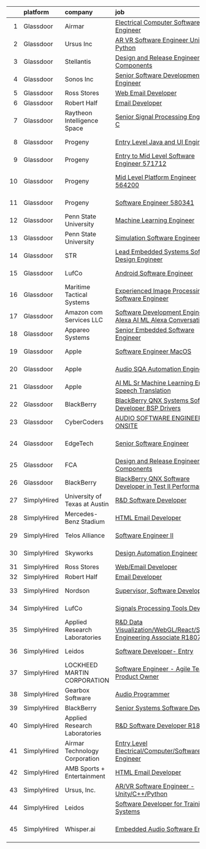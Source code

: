 

|    | platform    | company                       | job                                                                                                                                                                                                                                                                                                                                                                                                                                                                                                                                                                                                                                                                                                                                                                                                                                                                                                                                                                                                                                                                                                                                                                                                                                                                                                                                                                                                                               | update_time   | location            |
|---:|:------------|:------------------------------|:----------------------------------------------------------------------------------------------------------------------------------------------------------------------------------------------------------------------------------------------------------------------------------------------------------------------------------------------------------------------------------------------------------------------------------------------------------------------------------------------------------------------------------------------------------------------------------------------------------------------------------------------------------------------------------------------------------------------------------------------------------------------------------------------------------------------------------------------------------------------------------------------------------------------------------------------------------------------------------------------------------------------------------------------------------------------------------------------------------------------------------------------------------------------------------------------------------------------------------------------------------------------------------------------------------------------------------------------------------------------------------------------------------------------------------|:--------------|:--------------------|
|  1 | Glassdoor   | Airmar                        | [Electrical Computer Software Engineer](https://www.glassdoor.com/partner/jobListing.htm?pos=114&ao=1136043&s=58&guid=000001818a32377db2b23e2ea6273bd3&src=GD_JOB_AD&t=SR&vt=w&cs=1_89e4b597&cb=1655880956056&jobListingId=1007926151846&jrtk=3-0-1g6534dtcjfkh801-1g6534dtsr1e7800-ed2edd0f1d080254-)                                                                                                                                                                                                                                                                                                                                                                                                                                                                                                                                                                                                                                                                                                                                                                                                                                                                                                                                                                                                                                                                                                                            | 13d           | Milford, NH         |
|  2 | Glassdoor   | Ursus  Inc                    | [AR VR Software Engineer   Unity C   Python](https://www.glassdoor.com/partner/jobListing.htm?pos=103&ao=1110586&s=58&guid=000001818a32377db2b23e2ea6273bd3&src=GD_JOB_AD&t=SR&vt=w&ea=1&cs=1_f1c3bf9f&cb=1655880956056&jobListingId=1007955127999&cpc=451933188B21919D&jrtk=3-0-1g6534dtcjfkh801-1g6534dtsr1e7800-7b7b607b7b587eaa--6NYlbfkN0CT8vBT9H5mqECx2dfLV_FONLPDKpIRssxVwtj05Tmm4rA5I0VNOPdM1oYsK66ov5ouvJivJ5tJ2bZ0YVEL31CY-hJVgsBaGfcvbciajDBvovrGHFnMWZoF858wndCgXQ3v-NEYaL4g72MsaJXeUOW7SS1H7U1GvuIxdCOozxf5SqR7pgjM19BrPb3uA4vm98rO8_-pXeIBgWQMcHlkD3KWRDpQ_9NI48FrGn12CEn-BPNJaGTr1OX7nsOOXVNqdoMffUWzCUMNnS97XOYFXtAPEkEiT1JYw1NiqwELOytZn-eRfppPZH0lVqHb0oDA6azzPL5QWaXbmuod1-pz6l8f9-sq4CkOd179U_oUimtYKXHN0SjUcKSFrAqUP-DiP6GNVjsxSHKmxQgktYu1Uz8vf0AgArQHVsQyPjokrPqpHhKwFKb7zkaGljzVixlljeAARfqgfZ6Rzd60KAwlk0RVA9SWqeubER1iy7mQeFtSOMdYcLifT_GkqA_LLBtj_CIQEHuJMH1PM-sduxs9FSInqiMrK4HdEaDbtLGCAjqpHdRvSADyn343E3R0rn0TsDFUYQHFfL7U_qqY6fcARguQWml4l5QS0lc0aCi3A9EZqB8PYJtzFxdu_XV7rCAeW7WMV8l881CdqoOP5XcumRPFzr_eZuP-DNk8Mmy1PK4Gu1jTYfcrvbADcoyxZ6gQF7oXSxnmLD1DKjbTvMSAaRU32nPcOTj1Xd9qbJaNaATdE4zk-47pyPAlO6MwICw3rm3NWBc4zG2Uk8ArI7MWdTKTmtP9ZmZxuiUanwCJ6qOl_IM-zQ5VO_c85pXdPwjHxyZJ2PhFyh7XScWz5RGRtMac9psLuTYQBDpcTY82ZvatLOzZhxknbzoNuutemeS9ydNe1NsKj8rZxU9lYBQErEttnn6mzNullZvibti6E4JZNpN709tQtLKKWOiS9-TD7rsj3-yKIyqX4wHNWewufon_5TNOFCducddROxvz8Gr1p4C27INOvSxq95HLEskFbpOwmmQTqDE0Rg%3D%3D) | 24h           | Redmond, WA         |
|  3 | Glassdoor   | Stellantis                    | [Design and Release Engineer   Audio Components](https://www.glassdoor.com/partner/jobListing.htm?pos=105&ao=1110586&s=58&guid=000001818a32377db2b23e2ea6273bd3&src=GD_JOB_AD&t=SR&vt=w&cs=1_965e9e26&cb=1655880956055&jobListingId=1007940054992&cpc=F41FEAB56D215062&jrtk=3-0-1g6534dtcjfkh801-1g6534dtsr1e7800-7070dd2deebb138f--6NYlbfkN0ACPwgM8vN-agjfeQIp8j7bA6rWcStjIJMvSUoZk9GVGRcZyvcTqF-aEhj8eRL5exNNWk5PYujr-JcdR3_DtzsU-qo5nipsss98uMNjKWkDur3IvS-mdHpmnh455y1Oj215r2WnpgMJdAW9HC48wRdYhbxXxn-bnDmLhNF0SsC3Hf4bxrZ3NR9q9jcknbUwrKUTmU3AP-kLoC23FQuR5sfqPked7sMzvun0VrBndya5GgAaCkH5qou9ESBT8YVWES29Gj9ajlxyt1kXPqlG5VC5SiE2NRSaqbIwTotmBAXoJIX9cX5ngdUwCls9WGL7yNSIydVtzt64p3NVFh9YDz6PJ95hihaM1Fm48DENlu5eWf8dU98fnsTKJopPzvagodXqzanRl2q7ij2hGJ3MC-IQTkSgVS85TspG28PNR58oP5nEIuzOtyr7Nh7EkyNY0-lovuGt1OpEHSamZ6Gphn5xx8Rq2Jop0-p5MTb4CPShSYYrWEYB-jc4GdJ7UBCruD48veWOdcYIsDCWy_uF3YsHmEtnpZbM0zL3_6Kl9WTkQ5_8w-CFqt1r)                                                                                                                                                                                                                                                                                                                                                                                                                                                                                              | 7d            | Auburn Hills, MI    |
|  4 | Glassdoor   | Sonos  Inc                    | [Senior Software Development Engineer](https://www.glassdoor.com/partner/jobListing.htm?pos=119&ao=1136043&s=58&guid=000001818a32377db2b23e2ea6273bd3&src=GD_JOB_AD&t=SR&vt=w&cs=1_679059a4&cb=1655880956059&jobListingId=1007948312019&jrtk=3-0-1g6534dtcjfkh801-1g6534dtsr1e7800-ed6d6d2f399a516b-)                                                                                                                                                                                                                                                                                                                                                                                                                                                                                                                                                                                                                                                                                                                                                                                                                                                                                                                                                                                                                                                                                                                             | 4d            | Boston, MA          |
|  5 | Glassdoor   | Ross Stores                   | [Web Email Developer](https://www.glassdoor.com/partner/jobListing.htm?pos=106&ao=1136043&s=58&guid=000001818a32377db2b23e2ea6273bd3&src=GD_JOB_AD&t=SR&vt=w&cs=1_4b3ad4d7&cb=1655880956056&jobListingId=1007947960562&jrtk=3-0-1g6534dtcjfkh801-1g6534dtsr1e7800-67f2f43d71ce595c-)                                                                                                                                                                                                                                                                                                                                                                                                                                                                                                                                                                                                                                                                                                                                                                                                                                                                                                                                                                                                                                                                                                                                              | 4d            | Dublin, CA          |
|  6 | Glassdoor   | Robert Half                   | [Email Developer](https://www.glassdoor.com/partner/jobListing.htm?pos=102&ao=1110586&s=58&guid=000001818a32377db2b23e2ea6273bd3&src=GD_JOB_AD&t=SR&vt=w&ea=1&cs=1_67fb07ae&cb=1655880956056&jobListingId=1007948313276&cpc=8795CF9063CD573D&jrtk=3-0-1g6534dtcjfkh801-1g6534dtsr1e7800-5bd7648ae8a46299--6NYlbfkN0CpzDdaQkua3np5pkmj49lKioZwmwxQ-yx5plwbYmV_MzWNBoPgCjn5xTvWxSHi3y4zNLEJPAZO4FTHmJvOmu2wtov3JhRhC-gMlRj7eaxUPuhPCont2043VAxQLs8YBk8I23ebX9ew0GvYpkt50hsKZH3qFXh2JEiTufr4H5wTdHnupq_i9wfErABj66vuvlITV2zpNsRWnEP-HSwvEdaQYaC124ZRsrNYNhOz-_F0FfoFxAdfBC_otq3nMlI7A5C0i9EsMnYiRO19INqCBxMtUkAvOVNE1XhfqlzuBtFvQVDx4JbsJgxBN81Sic_Ybufd27Wdhr1nkJhi7qVpdCPi-uoFqjJ66n3zLJCmBKFBNuV0nK1Cv1eDVusjudWM87PeGKADjFIVBLhtuDfGeomY6VC9pqap1XK6fhbRpIqjw9c63bbdp3jYA9IrPGd0xB_WDseCFFk6cbP6hqi4SyHZojW6lubhwOqdMb4ddXFf87HHMlTblYZ1Zpsbjpj6RwMy8YN4QCCGmtG_ThGYQQcczRuEJ51AmBvGpU-yelkVBg%3D%3D)                                                                                                                                                                                                                                                                                                                                                                                                                                                                                                                            | 4d            | Denver, CO          |
|  7 | Glassdoor   | Raytheon Intelligence   Space | [Senior Signal Processing Engineer C C  ](https://www.glassdoor.com/partner/jobListing.htm?pos=125&ao=1136043&s=58&guid=000001818a32377db2b23e2ea6273bd3&src=GD_JOB_AD&t=SR&vt=w&cs=1_91133bbc&cb=1655880956061&jobListingId=1007932865030&jrtk=3-0-1g6534dtcjfkh801-1g6534dtsr1e7800-f109824ff6be00f4-)                                                                                                                                                                                                                                                                                                                                                                                                                                                                                                                                                                                                                                                                                                                                                                                                                                                                                                                                                                                                                                                                                                                          | 10d           | Middletown, RI      |
|  8 | Glassdoor   | Progeny                       | [Entry Level Java and UI Engineer](https://www.glassdoor.com/partner/jobListing.htm?pos=107&ao=1136043&s=58&guid=000001818a32377db2b23e2ea6273bd3&src=GD_JOB_AD&t=SR&vt=w&cs=1_39141d21&cb=1655880956056&jobListingId=1007932198898&jrtk=3-0-1g6534dtcjfkh801-1g6534dtsr1e7800-6a4d0cc6609eef3f-)                                                                                                                                                                                                                                                                                                                                                                                                                                                                                                                                                                                                                                                                                                                                                                                                                                                                                                                                                                                                                                                                                                                                 | 11d           | Manassas, VA        |
|  9 | Glassdoor   | Progeny                       | [Entry to Mid Level Software Engineer  571712 ](https://www.glassdoor.com/partner/jobListing.htm?pos=108&ao=1136043&s=58&guid=000001818a32377db2b23e2ea6273bd3&src=GD_JOB_AD&t=SR&vt=w&cs=1_9438acb2&cb=1655880956056&jobListingId=1007949156372&jrtk=3-0-1g6534dtcjfkh801-1g6534dtsr1e7800-ee836ccaefd9c017-)                                                                                                                                                                                                                                                                                                                                                                                                                                                                                                                                                                                                                                                                                                                                                                                                                                                                                                                                                                                                                                                                                                                    | 3d            | California, MD      |
| 10 | Glassdoor   | Progeny                       | [Mid Level Platform Engineer  564200 ](https://www.glassdoor.com/partner/jobListing.htm?pos=116&ao=1136043&s=58&guid=000001818a32377db2b23e2ea6273bd3&src=GD_JOB_AD&t=SR&vt=w&cs=1_e837de2d&cb=1655880956057&jobListingId=1007955620371&jrtk=3-0-1g6534dtcjfkh801-1g6534dtsr1e7800-5831abb590b35415-)                                                                                                                                                                                                                                                                                                                                                                                                                                                                                                                                                                                                                                                                                                                                                                                                                                                                                                                                                                                                                                                                                                                             | 24h           | Port Orchard, WA    |
| 11 | Glassdoor   | Progeny                       | [Software Engineer  580341 ](https://www.glassdoor.com/partner/jobListing.htm?pos=111&ao=1136043&s=58&guid=000001818a32377db2b23e2ea6273bd3&src=GD_JOB_AD&t=SR&vt=w&cs=1_37be1367&cb=1655880956056&jobListingId=1007937718260&jrtk=3-0-1g6534dtcjfkh801-1g6534dtsr1e7800-dbbaa0513e39baab-)                                                                                                                                                                                                                                                                                                                                                                                                                                                                                                                                                                                                                                                                                                                                                                                                                                                                                                                                                                                                                                                                                                                                       | 8d            | Manassas, VA        |
| 12 | Glassdoor   | Penn State University         | [Machine Learning Engineer](https://www.glassdoor.com/partner/jobListing.htm?pos=110&ao=1136043&s=58&guid=000001818a32377db2b23e2ea6273bd3&src=GD_JOB_AD&t=SR&vt=w&cs=1_eb53a9d1&cb=1655880956056&jobListingId=1007931921445&jrtk=3-0-1g6534dtcjfkh801-1g6534dtsr1e7800-9caf9fe39dcb39c1-)                                                                                                                                                                                                                                                                                                                                                                                                                                                                                                                                                                                                                                                                                                                                                                                                                                                                                                                                                                                                                                                                                                                                        | 11d           | University Park, FL |
| 13 | Glassdoor   | Penn State University         | [Simulation Software Engineer](https://www.glassdoor.com/partner/jobListing.htm?pos=112&ao=1136043&s=58&guid=000001818a32377db2b23e2ea6273bd3&src=GD_JOB_AD&t=SR&vt=w&cs=1_94def897&cb=1655880956056&jobListingId=1007931921054&jrtk=3-0-1g6534dtcjfkh801-1g6534dtsr1e7800-1f75f339cf217038-)                                                                                                                                                                                                                                                                                                                                                                                                                                                                                                                                                                                                                                                                                                                                                                                                                                                                                                                                                                                                                                                                                                                                     | 11d           | University Park, FL |
| 14 | Glassdoor   | STR                           | [Lead Embedded Systems Software Design Engineer](https://www.glassdoor.com/partner/jobListing.htm?pos=126&ao=1136043&s=58&guid=000001818a32377db2b23e2ea6273bd3&src=GD_JOB_AD&t=SR&vt=w&ea=1&cs=1_60cf728d&cb=1655880956061&jobListingId=1007931863893&jrtk=3-0-1g6534dtcjfkh801-1g6534dtsr1e7800-ee544894ca21bf37-)                                                                                                                                                                                                                                                                                                                                                                                                                                                                                                                                                                                                                                                                                                                                                                                                                                                                                                                                                                                                                                                                                                              | 11d           | San Diego, CA       |
| 15 | Glassdoor   | LufCo                         | [Android Software Engineer](https://www.glassdoor.com/partner/jobListing.htm?pos=115&ao=1136043&s=58&guid=000001818a32377db2b23e2ea6273bd3&src=GD_JOB_AD&t=SR&vt=w&ea=1&cs=1_a04dcc6b&cb=1655880956057&jobListingId=1007937264453&jrtk=3-0-1g6534dtcjfkh801-1g6534dtsr1e7800-d894118edcabb1e7-)                                                                                                                                                                                                                                                                                                                                                                                                                                                                                                                                                                                                                                                                                                                                                                                                                                                                                                                                                                                                                                                                                                                                   | 8d            | Aberdeen, MD        |
| 16 | Glassdoor   | Maritime Tactical Systems     | [Experienced Image Processing Software Engineer](https://www.glassdoor.com/partner/jobListing.htm?pos=101&ao=1110586&s=58&guid=000001818a32377db2b23e2ea6273bd3&src=GD_JOB_AD&t=SR&vt=w&ea=1&cs=1_650d3062&cb=1655880956056&jobListingId=1007942358029&cpc=545C0D17DAD7ABB7&jrtk=3-0-1g6534dtcjfkh801-1g6534dtsr1e7800-c81369062a516e9a--6NYlbfkN0AtR68e5gWpPxoovZgA7Udo-dcymoK0NpHFMpIgh7LYz0lWjegUOvgUBAq72bhnmh3v8rl6Tq463rCFP0xL2G26YtMeViBbG-ZeWjbNwfOLVWnznPQFbHOMu5uSGhY5ACTrq9Vk4eKZSUGokyaR36BLgpIusLUPCzEMLk7JgRifgazkOlIGoGqLxXcVDqhww5XGFUHyeKsX98Z4Spkz5iOlidyZieF4TP2az5HH_ShTpHD1fHRy-Tf60UVGOD-buUMvqoNinaiNO3EMf7pfCSSI4tqL5yib-Lz-36afgXTbSvK90Jipwo5er4NZnOPWwyotycbdXOHnlKPFee6tp4PT7VDpf6McQgdk1n4vxwzIo3w6Um4C9AAOsvzl7D3VmIp2FuPiUS241Gad6iASFNhQDAbsy6tTyhX4aNQV10xYSxecyhXdCL70YDyERm6V1VtNmuRKzeD2MaU8_J6kWtnrfWLQhW5YnS1aFNUgb14dAwHGt8PT_KHvecaENrSiTPo-M3bG1WLm79xEUmX9eZkZQy1Lk2nhjFhwoZBadDVk7A%3D%3D)                                                                                                                                                                                                                                                                                                                                                                                                                                                                                             | 6d            | Melbourne, FL       |
| 17 | Glassdoor   | Amazon com Services LLC       | [Software Development Engineer   Alexa AI ML  Alexa Conversations](https://www.glassdoor.com/partner/jobListing.htm?pos=124&ao=1136043&s=58&guid=000001818a32377db2b23e2ea6273bd3&src=GD_JOB_AD&t=SR&vt=w&cs=1_5aa3d908&cb=1655880956060&jobListingId=1007940035047&jrtk=3-0-1g6534dtcjfkh801-1g6534dtsr1e7800-730da0d95d495b9a-)                                                                                                                                                                                                                                                                                                                                                                                                                                                                                                                                                                                                                                                                                                                                                                                                                                                                                                                                                                                                                                                                                                 | 7d            | Sunnyvale, CA       |
| 18 | Glassdoor   | Appareo Systems               | [Senior Embedded Software Engineer](https://www.glassdoor.com/partner/jobListing.htm?pos=122&ao=1136043&s=58&guid=000001818a32377db2b23e2ea6273bd3&src=GD_JOB_AD&t=SR&vt=w&ea=1&cs=1_d2edf05c&cb=1655880956060&jobListingId=1007926342886&jrtk=3-0-1g6534dtcjfkh801-1g6534dtsr1e7800-6ec81af0bc2de0bc-)                                                                                                                                                                                                                                                                                                                                                                                                                                                                                                                                                                                                                                                                                                                                                                                                                                                                                                                                                                                                                                                                                                                           | 13d           | Fargo, ND           |
| 19 | Glassdoor   | Apple                         | [Software Engineer  MacOS](https://www.glassdoor.com/partner/jobListing.htm?pos=120&ao=1136043&s=58&guid=000001818a32377db2b23e2ea6273bd3&src=GD_JOB_AD&t=SR&vt=w&cs=1_aeb92055&cb=1655880956060&jobListingId=1007941705104&jrtk=3-0-1g6534dtcjfkh801-1g6534dtsr1e7800-448f734c9f858229-)                                                                                                                                                                                                                                                                                                                                                                                                                                                                                                                                                                                                                                                                                                                                                                                                                                                                                                                                                                                                                                                                                                                                         | 6d            | Cupertino, CA       |
| 20 | Glassdoor   | Apple                         | [Audio SQA Automation Engineer](https://www.glassdoor.com/partner/jobListing.htm?pos=118&ao=1136043&s=58&guid=000001818a32377db2b23e2ea6273bd3&src=GD_JOB_AD&t=SR&vt=w&cs=1_c87711e2&cb=1655880956059&jobListingId=1007946355907&jrtk=3-0-1g6534dtcjfkh801-1g6534dtsr1e7800-843cf2182a9444a9-)                                                                                                                                                                                                                                                                                                                                                                                                                                                                                                                                                                                                                                                                                                                                                                                                                                                                                                                                                                                                                                                                                                                                    | 5d            | Cupertino, CA       |
| 21 | Glassdoor   | Apple                         | [AI ML   Sr  Machine Learning Engineer   Speech Translation](https://www.glassdoor.com/partner/jobListing.htm?pos=121&ao=1136043&s=58&guid=000001818a32377db2b23e2ea6273bd3&src=GD_JOB_AD&t=SR&vt=w&cs=1_f2c900f1&cb=1655880956060&jobListingId=1007949190995&jrtk=3-0-1g6534dtcjfkh801-1g6534dtsr1e7800-0a367a5da413eac2-)                                                                                                                                                                                                                                                                                                                                                                                                                                                                                                                                                                                                                                                                                                                                                                                                                                                                                                                                                                                                                                                                                                       | 3d            | Seattle, WA         |
| 22 | Glassdoor   | BlackBerry                    | [BlackBerry QNX   Systems Software Developer  BSP   Drivers ](https://www.glassdoor.com/partner/jobListing.htm?pos=109&ao=1136043&s=58&guid=000001818a32377db2b23e2ea6273bd3&src=GD_JOB_AD&t=SR&vt=w&cs=1_ff6058ef&cb=1655880956056&jobListingId=1007944878257&jrtk=3-0-1g6534dtcjfkh801-1g6534dtsr1e7800-158bff5b0fb201f5-)                                                                                                                                                                                                                                                                                                                                                                                                                                                                                                                                                                                                                                                                                                                                                                                                                                                                                                                                                                                                                                                                                                      | 5d            | Sunrise, FL         |
| 23 | Glassdoor   | CyberCoders                   | [AUDIO SOFTWARE ENGINEER   ONSITE](https://www.glassdoor.com/partner/jobListing.htm?pos=104&ao=1110586&s=58&guid=000001818a32377db2b23e2ea6273bd3&src=GD_JOB_AD&t=SR&vt=w&cs=1_9ccdedb0&cb=1655880956055&jobListingId=1007949347507&cpc=6FC5BA77C9A4CD78&jrtk=3-0-1g6534dtcjfkh801-1g6534dtsr1e7800-d55a41307e0f1bb1--6NYlbfkN0CpFJQzrgRR8WqXWK1qKKEqALWJw739KlKqr2H-MSI4eoBlI4EFrmor2FYZMP3muM1zqayqab0iqc3xGpz5egdet-HSEFNNsqvDPS5k9H0LGEMhQRelTdilrY_plfFC2G1jmoEwW_JKVRU_6UbiqFf4AnxCsLx3NBijFQ8lAiUfyUCwuJM6hizFysb7niqwzHL-XAUghZUcd1N3yBR6xZ9apxpmsQ_lkUfLVqsiDq29MyhHo88kDDMwjrIO1orjoYpFFjlWcDwt93cVrPfJ-_ffxRwrYno3hihQfsndrQFZRMjGeAUfAKUFkNIJinr8cGRXzkR5nIPp0Yo-1dbqZJpoi2sLOb9_9yicNNJPJy6d-5OzihoLYRZBwXq7qJDT4855ZMbcTXwbvjdXiXgUr3ppnl0x7dA9GaHV4pf_AlcSp3NekfV_qv8vBQr5swftdO6Ak81NqsmC8U1K7dIVqZUXc_uQwsDUDDOEfDIXImgzEZBaOocVyOhrutZLSvJ2MNDanNNhlHhKj9S2vdPcHq701X_KcqVpSXb2WMrmdy0FlLkErtYaXo0iQbNx6KoAbS41pc1AAFewaFnXC7BK5nLcB-hneJtEG-H6b-I4x4WBU055mDsZ4h4M8ab5mUIQSC65hs1E3LecQgJVMe7WLNNZ4xjx30eeHBFBzH_cdV0rcx7Dik7XFpQ3L1xE-EXs2B2hYnPRjDgtI0BtVu40vxQ8FYFkiEwV0IHc7mbzvhzib1jk5AWsrbkgsYCjiT5NpaAm0ZsiTP5fJu88X514DWxrsYfHTA0tUYIusBcEiWl8mKf4TBUGOjYKp45HbP3HptEqR9dGDNOWQeXztHtSN7wTgh42GdBCcHN-wQ3I_OalywgNLnIG3kKy_WkAcU-GyjrFUj19uyLxja-JKa9r84gUoQgN3GQjLB1bDMs-IWJ4MhKHGxO4gjBsudqUo4G1lmAuCkeAx4hQhOmvclif10x05FxbeMgux9I%3D)                                                              | 2d            | San Jose, CA        |
| 24 | Glassdoor   | EdgeTech                      | [Senior Software Engineer](https://www.glassdoor.com/partner/jobListing.htm?pos=117&ao=1136043&s=58&guid=000001818a32377db2b23e2ea6273bd3&src=GD_JOB_AD&t=SR&vt=w&cs=1_452f207c&cb=1655880956059&jobListingId=1007930051285&jrtk=3-0-1g6534dtcjfkh801-1g6534dtsr1e7800-df2958e62bd4d39e-)                                                                                                                                                                                                                                                                                                                                                                                                                                                                                                                                                                                                                                                                                                                                                                                                                                                                                                                                                                                                                                                                                                                                         | 12d           | West Wareham, MA    |
| 25 | Glassdoor   | FCA                           | [Design and Release Engineer   Audio Components](https://www.glassdoor.com/partner/jobListing.htm?pos=123&ao=1136043&s=58&guid=000001818a32377db2b23e2ea6273bd3&src=GD_JOB_AD&t=SR&vt=w&cs=1_3a37364d&cb=1655880956060&jobListingId=1007940078365&jrtk=3-0-1g6534dtcjfkh801-1g6534dtsr1e7800-7ece943331590edb-)                                                                                                                                                                                                                                                                                                                                                                                                                                                                                                                                                                                                                                                                                                                                                                                                                                                                                                                                                                                                                                                                                                                   | 7d            | Auburn Hills, MI    |
| 26 | Glassdoor   | BlackBerry                    | [BlackBerry QNX   Software Developer in Test II  Performance ](https://www.glassdoor.com/partner/jobListing.htm?pos=113&ao=1136043&s=58&guid=000001818a32377db2b23e2ea6273bd3&src=GD_JOB_AD&t=SR&vt=w&cs=1_8bf510f8&cb=1655880956056&jobListingId=1007942143883&jrtk=3-0-1g6534dtcjfkh801-1g6534dtsr1e7800-098b2d578a0278ae-)                                                                                                                                                                                                                                                                                                                                                                                                                                                                                                                                                                                                                                                                                                                                                                                                                                                                                                                                                                                                                                                                                                     | 6d            | Cary, NC            |
| 27 | SimplyHired | University of Texas at Austin | [R&D Software Developer](https://www.simplyhired.com/job/vqHuy_oZJgXYZ1HSMIdDPj22ukbWjaDArX3G_rEkMwPmFtnM5JtubQ?q=acoustic+developer)                                                                                                                                                                                                                                                                                                                                                                                                                                                                                                                                                                                                                                                                                                                                                                                                                                                                                                                                                                                                                                                                                                                                                                                                                                                                                             | Recently      | Austin, TX          |
| 28 | SimplyHired | Mercedes-Benz Stadium         | [HTML Email Developer](https://www.simplyhired.com/job/g0EtIoegqZCMIfQoLHUe41O6o49zaWLmoTqURciQkQ3I11sJ5d2jAw?q=acoustic+developer)                                                                                                                                                                                                                                                                                                                                                                                                                                                                                                                                                                                                                                                                                                                                                                                                                                                                                                                                                                                                                                                                                                                                                                                                                                                                                               | Recently      | Atlanta, GA         |
| 29 | SimplyHired | Telos Alliance                | [Software Engineer II](https://www.simplyhired.com/job/kZV61agVwkyatDwMDME2qzHjMH0qxJ0TKghEY8Q5euA1eovU2CLQnQ?q=acoustic+developer)                                                                                                                                                                                                                                                                                                                                                                                                                                                                                                                                                                                                                                                                                                                                                                                                                                                                                                                                                                                                                                                                                                                                                                                                                                                                                               | Recently      | United States       |
| 30 | SimplyHired | Skyworks                      | [Design Automation Engineer](https://www.simplyhired.com/job/GMzk5upUbz1qF-SBrkSsFLsiN5caOM8v4mIg5O0FWal4rG395wgOhA?q=acoustic+developer)                                                                                                                                                                                                                                                                                                                                                                                                                                                                                                                                                                                                                                                                                                                                                                                                                                                                                                                                                                                                                                                                                                                                                                                                                                                                                         | Recently      | Beaverton, OR       |
| 31 | SimplyHired | Ross Stores                   | [Web/Email Developer](https://www.simplyhired.com/job/iapHcCXyBAwSCQxFgqTzcH6pCeCWlT5U6RhkIjo60dultz2bPETatw?q=acoustic+developer)                                                                                                                                                                                                                                                                                                                                                                                                                                                                                                                                                                                                                                                                                                                                                                                                                                                                                                                                                                                                                                                                                                                                                                                                                                                                                                | 4d            | Dublin, CA          |
| 32 | SimplyHired | Robert Half                   | [Email Developer](https://www.simplyhired.com/job/5LWRTR4hrkHliaqieNTJ0FV8LiRMxJJkqjseQJwCWNBK0SolXJ6QcQ?q=acoustic+developer)                                                                                                                                                                                                                                                                                                                                                                                                                                                                                                                                                                                                                                                                                                                                                                                                                                                                                                                                                                                                                                                                                                                                                                                                                                                                                                    | 4d            | Denver, CO          |
| 33 | SimplyHired | Nordson                       | [Supervisor, Software Development](https://www.simplyhired.com/job/iQzzo1syGvp_LK8EJJqfW1QgjC_kO-c6mh7ke3kUDToUb4_3_pNFMw?q=acoustic+developer)                                                                                                                                                                                                                                                                                                                                                                                                                                                                                                                                                                                                                                                                                                                                                                                                                                                                                                                                                                                                                                                                                                                                                                                                                                                                                   | Recently      | Carlsbad, CA        |
| 34 | SimplyHired | LufCo                         | [Signals Processing Tools Developer](https://www.simplyhired.com/job/cslOxdKdvUXetFQggcDO-gXqX22wvRw110Sgcs5J9Vnf-CrBhEqX-g?q=acoustic+developer)                                                                                                                                                                                                                                                                                                                                                                                                                                                                                                                                                                                                                                                                                                                                                                                                                                                                                                                                                                                                                                                                                                                                                                                                                                                                                 | Recently      | Baltimore, MD       |
| 35 | SimplyHired | Applied Research Laboratories | [R&D Data Visualization/WebGL/React/Systems Engineering Associate R18071](https://www.simplyhired.com/job/TcdsKHAYBMVfuUF2YSChGwiQQSD9feeyEc6zawaLpyoK4kpsxvwE5Q?q=acoustic+developer)                                                                                                                                                                                                                                                                                                                                                                                                                                                                                                                                                                                                                                                                                                                                                                                                                                                                                                                                                                                                                                                                                                                                                                                                                                            | Recently      | Austin, TX          |
| 36 | SimplyHired | Leidos                        | [Software Developer- Entry](https://www.simplyhired.com/job/XXKh7dTrW0MG5z-FMvmHALhEdrkLMyfydnQPSeRrZJMHr6RS92VdqA?q=acoustic+developer)                                                                                                                                                                                                                                                                                                                                                                                                                                                                                                                                                                                                                                                                                                                                                                                                                                                                                                                                                                                                                                                                                                                                                                                                                                                                                          | Recently      | Bethesda, MD        |
| 37 | SimplyHired | LOCKHEED MARTIN CORPORATION   | [Software Engineer - Agile Team Product Owner](https://www.simplyhired.com/job/1m8ZMgHl6A6KUNLFOgf2FTkSodNvAVUVzm1l2xenJNXaecLknI_S1A?q=acoustic+developer)                                                                                                                                                                                                                                                                                                                                                                                                                                                                                                                                                                                                                                                                                                                                                                                                                                                                                                                                                                                                                                                                                                                                                                                                                                                                       | Recently      | Manassas, VA        |
| 38 | SimplyHired | Gearbox Software              | [Audio Programmer](https://www.simplyhired.com/job/_EyZpSj083JmvXxUXlnUFFSlzHH_f9w1vQ1Ly6kJ00GnFURSNl9LRA?q=acoustic+developer)                                                                                                                                                                                                                                                                                                                                                                                                                                                                                                                                                                                                                                                                                                                                                                                                                                                                                                                                                                                                                                                                                                                                                                                                                                                                                                   | Recently      | Frisco, TX          |
| 39 | SimplyHired | BlackBerry                    | [Senior Systems Software Developer](https://www.simplyhired.com/job/PhJHZf4I2K7OhS334XumQNOqsGrTyQmExnRVoXbzH4weqXLfgLL67Q?q=acoustic+developer)                                                                                                                                                                                                                                                                                                                                                                                                                                                                                                                                                                                                                                                                                                                                                                                                                                                                                                                                                                                                                                                                                                                                                                                                                                                                                  | Recently      | Novi, MI            |
| 40 | SimplyHired | Applied Research Laboratories | [R&D Software Developer R18404](https://www.simplyhired.com/job/PsOD94Ojpg7OFkDSnvcFvYjGQOjPZpGSeByK9FhaCxxZjP5XcYXBZg?q=acoustic+developer)                                                                                                                                                                                                                                                                                                                                                                                                                                                                                                                                                                                                                                                                                                                                                                                                                                                                                                                                                                                                                                                                                                                                                                                                                                                                                      | Recently      | Austin, TX          |
| 41 | SimplyHired | Airmar Technology Corporation | [Entry Level Electrical/Computer/Software Engineer](https://www.simplyhired.com/job/z2fxVZM99vLfSzIS4Eq3YOhVwknu4HEQL9KGZzmxXvMPxeQugLC3TQ?q=acoustic+developer)                                                                                                                                                                                                                                                                                                                                                                                                                                                                                                                                                                                                                                                                                                                                                                                                                                                                                                                                                                                                                                                                                                                                                                                                                                                                  | Recently      | Milford, NH         |
| 42 | SimplyHired | AMB Sports + Entertainment    | [HTML Email Developer](https://www.simplyhired.com/job/tyOUKWzR-8d5N9ri7GEg2ZRjZXiiBY8CsXFRL0rt1jKseFSCqXZMvA?q=acoustic+developer)                                                                                                                                                                                                                                                                                                                                                                                                                                                                                                                                                                                                                                                                                                                                                                                                                                                                                                                                                                                                                                                                                                                                                                                                                                                                                               | Recently      | Atlanta, GA         |
| 43 | SimplyHired | Ursus, Inc.                   | [AR/VR Software Engineer - Unity/C++/Python](https://www.simplyhired.com/job/qoStiJUqM2DktjrwK2UU7VqhSYOX6TY-DiZClTfrB0uUOkrOuoQqMw?q=acoustic+developer)                                                                                                                                                                                                                                                                                                                                                                                                                                                                                                                                                                                                                                                                                                                                                                                                                                                                                                                                                                                                                                                                                                                                                                                                                                                                         | Today         | Redmond, WA         |
| 44 | SimplyHired | Leidos                        | [Software Developer for Training Systems](https://www.simplyhired.com/job/PBBZ8nQJiTspaGEiYqGconesbURsBiAdPG80J8U3gt_K2_rFlhd6cg?q=acoustic+developer)                                                                                                                                                                                                                                                                                                                                                                                                                                                                                                                                                                                                                                                                                                                                                                                                                                                                                                                                                                                                                                                                                                                                                                                                                                                                            | Recently      | Manassas, VA        |
| 45 | SimplyHired | Whisper.ai                    | [Embedded Audio Software Engineer](https://www.simplyhired.com/job/ZMTGSSKnJ3J72fSEwF45cg_M5Xxfc_s71G7wMj0GkivJRW1SXn0Liw?q=acoustic+developer)                                                                                                                                                                                                                                                                                                                                                                                                                                                                                                                                                                                                                                                                                                                                                                                                                                                                                                                                                                                                                                                                                                                                                                                                                                                                                   | Recently      | San Francisco, CA   |